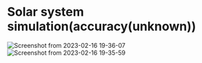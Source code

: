 # Solar system simulation(accuracy(unknown))
![Screenshot from 2023-02-16 19-36-07](https://user-images.githubusercontent.com/110030682/219386706-bfa89fa0-4161-4759-90ea-a3d8e7d37f5a.png)
![Screenshot from 2023-02-16 19-35-59](https://user-images.githubusercontent.com/110030682/219386725-bda40241-f40e-437f-9203-71258fb47a9d.png)
